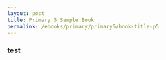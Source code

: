 ```yaml
---
layout: post
title: Primary 5 Sample Book
permalink: /ebooks/primary/primary5/book-title-p5
---
```


### test